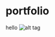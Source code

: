 # portfolio
 hello
![alt tag](https://raw.githubusercontent.com/borstborstborst/portfolio/idiot.png)
